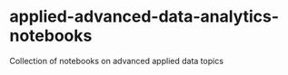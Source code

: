 # applied-advanced-data-analytics-notebooks
Collection of notebooks on advanced applied data topics
